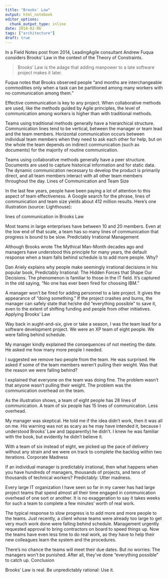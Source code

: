 ```yaml
---
title: "Brooks' Law"
output: html_notebook
editor_options: 
  chunk_output_type: inline
date: 2018-02-06
tags: ["architecture"]
draft: true
---
```

In a Field Notes post from 2014, LeadingAgile consultant Andrew Fuqua considers Brooks’ Law in the context of the Theory of Constraints. 

> Brooks’ Law is the adage that adding manpower to a late software project makes it later. 

Fuqua notes that Brooks observed people “and months are interchangeable commodities only when a task can be partitioned among many workers with no communication among them.”

Effective communication is key to any project. When collaborative methods are used, like the methods guided by Agile principles, the level of communication among workers is higher than with traditional methods.

Teams using traditional methods generally have a hierarchical structure. Communication lines tend to be vertical, between the manager or team lead and the team members. Horizontal communication occurs between individual team members when they need to ask each other for help, but on the whole the team depends on indirect communication (such as documents) for the majority of routine communication.

Teams using collaborative methods generally have a peer structure. Documents are used to capture historical information and for static data. The dynamic communication necessary to develop the product is primarily direct, and all team members interact with all other team members throughout the day.
Lines of Communication and Team Size

In the last few years, people have been paying a lot of attention to this aspect of team effectiveness. A Google search for the phrase, lines of communication and team size yields about 412 million results. Here’s one illustration (source: Lighthouse):

lines of communication in Brooks Law

Most teams in large enterprises have between 10 and 20 members. Even at the low end of that scale, a team has so many lines of communication that progress is bound to be slow.
Predictably Irrational Management

Although Brooks wrote The Mythical Man-Month decades ago and managers have understood this principle for many years, the default response when a team falls behind schedule is to add more people. Why?

Dan Ariely explains why people make seemingly irrational decisions in his popular book, Predictably Irrational: The Hidden Forces that Shape Our Decisions. The phenomenon is familiar to those in the IT field. It’s captured in the old saying, “No one has ever been fired for choosing IBM.”

A manager won’t be fired for adding personnel to a late project. It gives the appearance of “doing something.” If the project crashes and burns, the manager can safely state that he/she did “everything possible” to save it, even to the extent of shifting funding and people from other initiatives.
Applying Brooks’ Law

Way back in aught-and-six, give or take a season, I was the team lead for a software development project. We were an XP team of eight people. We were falling behind schedule.

My manager kindly explained the consequences of not meeting the date. He asked me how many more people I needed.

I suggested we remove two people from the team. He was surprised. He asked if some of the team members weren’t pulling their weight. Was that the reason we were falling behind?

I explained that everyone on the team was doing fine. The problem wasn’t that anyone wasn’t pulling their weight. The problem was the communication overhead on the team.

As the illustration shows, a team of eight people has 28 lines of communication. A team of six people has 15 lines of communication. Less overhead.

My manager was skeptical. He told me if the idea didn’t work, then it was all on me. His warning was not as scary as he may have intended it, because I understood Brooks’ Law and (apparently) he didn’t. I knew he was familiar with the book, but evidently he didn’t believe it.

With a team of six instead of eight, we picked up the pace of delivery without any strain and we were on track to complete the backlog within two iterations.
Corporate Madness

If an individual manager is predictably irrational, then what happens when you have hundreds of managers, thousands of projects, and tens of thousands of technical workers? Predictably: Utter madness.

Every large IT organization I have seen so far in my career has had large project teams that spend almost all their time engaged in communication overhead of one sort or another. It is no exaggeration to say it takes weeks for such a team to complete a few minutes’ worth of real work.

The typical response to slow progress is to add more and more people to the teams. Just recently, a client whose teams were already too large to get very much work done were falling behind schedule. Management urgently requested approval to bring contractors on board to speed things up. Now the teams have even less time to do real work, as they have to help their new colleagues learn the system and the procedures.

There’s no chance the teams will meet their due dates. But no worries: The managers won’t be punished. After all, they’ve done “everything possible” to catch up.
Conclusion

Brooks’ Law is real. Be unpredictably rational: Use it.